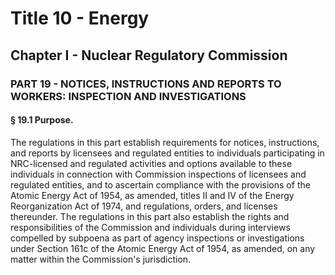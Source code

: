
# Title 10 - Energy
## Chapter I - Nuclear Regulatory Commission
### PART 19 - NOTICES, INSTRUCTIONS AND REPORTS TO WORKERS: INSPECTION AND INVESTIGATIONS
#### § 19.1 Purpose.

The regulations in this part establish requirements for notices, instructions, and reports by licensees and regulated entities to individuals participating in NRC-licensed and regulated activities and options available to these individuals in connection with Commission inspections of licensees and regulated entities, and to ascertain compliance with the provisions of the Atomic Energy Act of 1954, as amended, titles II and IV of the Energy Reorganization Act of 1974, and regulations, orders, and licenses thereunder. The regulations in this part also establish the rights and responsibilities of the Commission and individuals during interviews compelled by subpoena as part of agency inspections or investigations under Section 161c of the Atomic Energy Act of 1954, as amended, on any matter within the Commission's jurisdiction.
